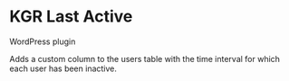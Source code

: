 # KGR Last Active

WordPress plugin

Adds a custom column to the users table with the time interval for which each user has been inactive.
